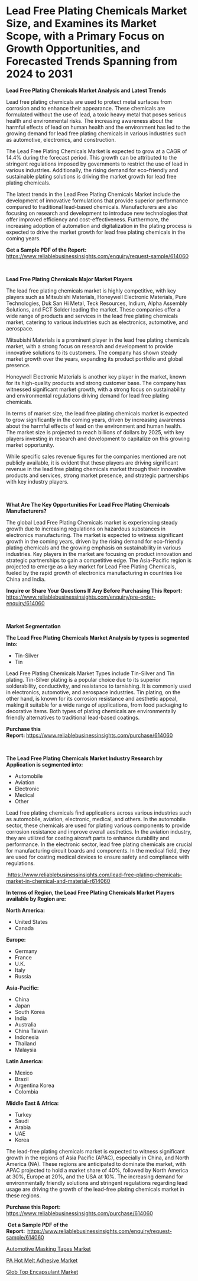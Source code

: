 <p><h1>Lead Free Plating Chemicals Market Size, and Examines its Market Scope, with a Primary Focus on Growth Opportunities, and Forecasted Trends Spanning from 2024 to 2031</h1></p><p><strong>Lead Free Plating Chemicals Market Analysis and Latest Trends</strong></p>
<p><p>Lead free plating chemicals are used to protect metal surfaces from corrosion and to enhance their appearance. These chemicals are formulated without the use of lead, a toxic heavy metal that poses serious health and environmental risks. The increasing awareness about the harmful effects of lead on human health and the environment has led to the growing demand for lead free plating chemicals in various industries such as automotive, electronics, and construction.</p><p>The Lead Free Plating Chemicals Market is expected to grow at a CAGR of 14.4% during the forecast period. This growth can be attributed to the stringent regulations imposed by governments to restrict the use of lead in various industries. Additionally, the rising demand for eco-friendly and sustainable plating solutions is driving the market growth for lead free plating chemicals.</p><p>The latest trends in the Lead Free Plating Chemicals Market include the development of innovative formulations that provide superior performance compared to traditional lead-based chemicals. Manufacturers are also focusing on research and development to introduce new technologies that offer improved efficiency and cost-effectiveness. Furthermore, the increasing adoption of automation and digitalization in the plating process is expected to drive the market growth for lead free plating chemicals in the coming years.</p></p>
<p><strong>Get a Sample PDF of the Report:&nbsp;</strong> <a href="https://www.reliablebusinessinsights.com/enquiry/request-sample/614060">https://www.reliablebusinessinsights.com/enquiry/request-sample/614060</a></p>
<p>&nbsp;</p>
<p><strong>Lead Free Plating Chemicals Major Market Players</strong></p>
<p><p>The lead free plating chemicals market is highly competitive, with key players such as Mitsubishi Materials, Honeywell Electronic Materials, Pure Technologies, Duk San Hi Metal, Teck Resources, Indium, Alpha Assembly Solutions, and FCT Solder leading the market. These companies offer a wide range of products and services in the lead free plating chemicals market, catering to various industries such as electronics, automotive, and aerospace.</p><p>Mitsubishi Materials is a prominent player in the lead free plating chemicals market, with a strong focus on research and development to provide innovative solutions to its customers. The company has shown steady market growth over the years, expanding its product portfolio and global presence.</p><p>Honeywell Electronic Materials is another key player in the market, known for its high-quality products and strong customer base. The company has witnessed significant market growth, with a strong focus on sustainability and environmental regulations driving demand for lead free plating chemicals.</p><p>In terms of market size, the lead free plating chemicals market is expected to grow significantly in the coming years, driven by increasing awareness about the harmful effects of lead on the environment and human health. The market size is projected to reach billions of dollars by 2025, with key players investing in research and development to capitalize on this growing market opportunity.</p><p>While specific sales revenue figures for the companies mentioned are not publicly available, it is evident that these players are driving significant revenue in the lead free plating chemicals market through their innovative products and services, strong market presence, and strategic partnerships with key industry players.</p></p>
<p>&nbsp;</p>
<p><strong>What Are The Key Opportunities For Lead Free Plating Chemicals Manufacturers?</strong></p>
<p><p>The global Lead Free Plating Chemicals market is experiencing steady growth due to increasing regulations on hazardous substances in electronics manufacturing. The market is expected to witness significant growth in the coming years, driven by the rising demand for eco-friendly plating chemicals and the growing emphasis on sustainability in various industries. Key players in the market are focusing on product innovation and strategic partnerships to gain a competitive edge. The Asia-Pacific region is projected to emerge as a key market for Lead Free Plating Chemicals, fueled by the rapid growth of electronics manufacturing in countries like China and India.</p></p>
<p><strong>Inquire or Share Your Questions If Any Before Purchasing This Report:</strong> <a href="https://www.reliablebusinessinsights.com/enquiry/pre-order-enquiry/614060">https://www.reliablebusinessinsights.com/enquiry/pre-order-enquiry/614060</a></p>
<p>&nbsp;</p>
<p><strong>Market Segmentation</strong></p>
<p><strong>The Lead Free Plating Chemicals Market Analysis by types is segmented into:</strong></p>
<p><ul><li>Tin-Silver</li><li>Tin</li></ul></p>
<p><p>Lead Free Plating Chemicals Market Types include Tin-Silver and Tin plating. Tin-Silver plating is a popular choice due to its superior solderability, conductivity, and resistance to tarnishing. It is commonly used in electronics, automotive, and aerospace industries. Tin plating, on the other hand, is known for its corrosion resistance and aesthetic appeal, making it suitable for a wide range of applications, from food packaging to decorative items. Both types of plating chemicals are environmentally friendly alternatives to traditional lead-based coatings.</p></p>
<p><strong>Purchase this Report:&nbsp;</strong><a href="https://www.reliablebusinessinsights.com/purchase/614060">https://www.reliablebusinessinsights.com/purchase/614060</a></p>
<p>&nbsp;</p>
<p><strong>The Lead Free Plating Chemicals Market Industry Research by Application is segmented into:</strong></p>
<p><ul><li>Automobile</li><li>Aviation</li><li>Electronic</li><li>Medical</li><li>Other</li></ul></p>
<p><p>Lead free plating chemicals find applications across various industries such as automobile, aviation, electronic, medical, and others. In the automobile sector, these chemicals are used for plating various components to provide corrosion resistance and improve overall aesthetics. In the aviation industry, they are utilized for coating aircraft parts to enhance durability and performance. In the electronic sector, lead free plating chemicals are crucial for manufacturing circuit boards and components. In the medical field, they are used for coating medical devices to ensure safety and compliance with regulations.</p></p>
<p><a href="https://www.reliablebusinessinsights.com/lead-free-plating-chemicals-market-in-chemical-and-material-r614060">&nbsp;https://www.reliablebusinessinsights.com/lead-free-plating-chemicals-market-in-chemical-and-material-r614060</a></p>
<p><strong>In terms of Region, the Lead Free Plating Chemicals Market Players available by Region are:</strong></p>
<p>
    <p> <strong> North America: </strong>
        <ul>
            <li>United States</li>
            <li>Canada</li>
        </ul>
        </p> 
    <p> <strong> Europe: </strong>
        <ul>
            <li>Germany</li>
            <li>France</li>
            <li>U.K.</li>
            <li>Italy</li>
            <li>Russia</li>
        </ul>
        </p> 
    <p> <strong> Asia-Pacific: </strong>
        <ul>
            <li>China</li>
            <li>Japan</li>
            <li>South Korea</li>
            <li>India</li>
            <li>Australia</li>
            <li>China Taiwan</li>
            <li>Indonesia</li>
            <li>Thailand</li>
            <li>Malaysia</li>
        </ul>
        </p> 
    <p> <strong> Latin America: </strong>
        <ul>
            <li>Mexico</li>
            <li>Brazil</li>
            <li>Argentina Korea</li>
            <li>Colombia</li>
        </ul>
        </p> 
    <p> <strong> Middle East & Africa: </strong>
        <ul>
            <li>Turkey</li>
            <li>Saudi</li>
            <li>Arabia</li>
            <li>UAE</li>
            <li>Korea</li>
        </ul>
    </p>
    </p>
<p><p>The lead-free plating chemicals market is expected to witness significant growth in the regions of Asia Pacific (APAC), especially in China, and North America (NA). These regions are anticipated to dominate the market, with APAC projected to hold a market share of 40%, followed by North America at 30%, Europe at 20%, and the USA at 10%. The increasing demand for environmentally friendly solutions and stringent regulations regarding lead usage are driving the growth of the lead-free plating chemicals market in these regions.</p></p>
<p><strong>Purchase this Report: </strong><a href="https://www.reliablebusinessinsights.com/purchase/614060">https://www.reliablebusinessinsights.com/purchase/614060</a></p>
<p>&nbsp;<strong>Get a Sample PDF of the Report:&nbsp;&nbsp;</strong><a href="https://www.reliablebusinessinsights.com/enquiry/request-sample/614060">https://www.reliablebusinessinsights.com/enquiry/request-sample/614060</a></p>
<p><strong></strong></p>
<p><p><a href="https://github.com/JosephMorgnmelgfbX/Market-Research-Report-List-1/blob/main/automotive-masking-tapes-market.md">Automotive Masking Tapes Market</a></p><p><a href="https://github.com/BraidenLucas2019/Market-Research-Report-List-1/blob/main/pa-hot-melt-adhesive-market.md">PA Hot Melt Adhesive Market</a></p><p><a href="https://github.com/nlnlwane1/Market-Research-Report-List-1/blob/main/glob-top-encapsulant-market.md">Glob Top Encapsulant Market</a></p></p>